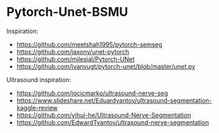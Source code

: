 # Pytorch-Unet-BSMU

Inspiration:
- https://github.com/meetshah1995/pytorch-semseg
- https://github.com/jaxony/unet-pytorch
- https://github.com/milesial/Pytorch-UNet
- https://github.com/jvanvugt/pytorch-unet/blob/master/unet.py

Ultrasound inspiration:
- https://github.com/jocicmarko/ultrasound-nerve-seg
- https://www.slideshare.net/Eduardyantov/ultrasound-segmentation-kaggle-review
- https://github.com/yihui-he/Ultrasound-Nerve-Segmentation
- https://github.com/EdwardTyantov/ultrasound-nerve-segmentation
